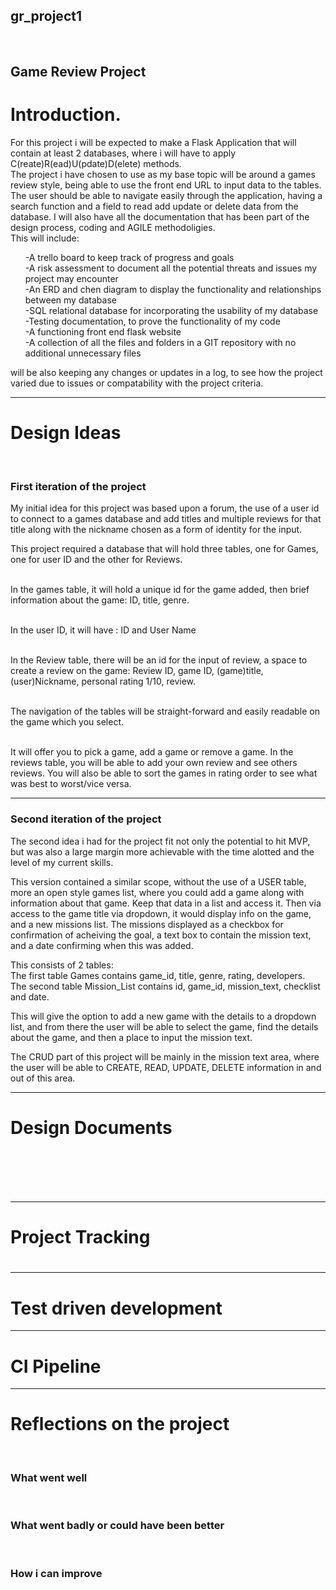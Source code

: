<h2>gr_project1</h2><br>
<h2>Game Review Project</h2>


<h1>Introduction.</h1>

<p>For this project i will be expected to make a Flask Application that will contain at least 2 databases, where i will have to apply C(reate)R(ead)U(pdate)D(elete) methods.<br>
The project i have chosen to use as my base topic will be around a games review style, being able to use the front end URL to input data to the tables.
The user should be able to navigate easily through the application, having a search function and a field to read add update or delete data from the database.
I will also have all the documentation that has been part of the design process, coding and AGILE methodoligies.<br>
This will include:</p>
        <ul>
            -A trello board to keep track of progress and goals<br>
            -A risk assessment to document all the potential threats and issues my project may encounter<br>
            -An ERD and chen diagram to display the functionality and relationships between my database<br>
            -SQL relational database for incorporating the usability of my database<br>
            -Testing documentation, to prove the functionality of my code<br>
            -A functioning front end flask website<br>
            -A collection of all the files and folders in a GIT repository with no additional unnecessary files<br>
        </ul>
<p> will be also keeping any changes or updates in a log, to see how the project varied due to issues or compatability with the project criteria. </p>

__________________________________________________________________________________________________________________________


<h1>Design Ideas</h1><br>

<h3>First iteration of the project</h3>

<p>My initial idea for this project was based upon a forum, the use of a user id to connect to a games database and add titles and multiple reviews for that title along with the nickname chosen as a form of identity for the input.<br>

This project required a database that will hold three tables, one for Games, one for user ID and the other for Reviews.<br><br>

In the games table, it will hold a unique id for the game added, then brief information about the game: ID, title, genre.<br><br>

In the user ID, it will have : ID and User Name<br><br>

In the Review table, there will be an id for the input of review, a space to create a review on the game: Review ID, game ID, (game)title, (user)Nickname, personal rating 1/10, review.<br><br>

The navigation of the tables will be straight-forward and easily readable on the game which you select.<br><br>

It will offer you to pick a game, add a game or remove a game. In the reviews table, you will be able to add your own review and see others reviews. You will also be able to sort the games in rating order to see what was best to worst/vice versa.</p>



__________________________________________________________________________________________________________________________

<h3>Second iteration of the project</h3>

<p>The second idea i had for the project fit not only the potential to hit MVP, but was also a large margin more achievable with the time alotted and the level of my current skills.</p>

<p>This version contained a similar scope, without the use of a USER table, more an open style games list, where you could add a game along with information about that game. Keep that data in a list and access it. Then via access to the game title via dropdown, it would display info on the game, and a new missions list. The missions displayed as a checkbox for confirmation of acheiving the goal, a text box to contain the mission text, and a date confirming when this was added.</p>

<p>This consists of 2 tables:<br>
            The first table Games contains game_id, title, genre, rating, developers.<br>
            The second table Mission_List contains id, game_id, mission_text, checklist and date.<br>

This will give the option to add a new game with the details to a dropdown list, and from there the user will be able to select the game, find the details about the game, and then a place to input the mission text.</p>

<p>The CRUD part of this project will be mainly in the mission text area, where the user will be able to CREATE, READ, UPDATE, DELETE information in and out of this area.</p>

__________________________________________________________________________________________________________________________

<h1>Design Documents<h1><br>

__________________________________________________________________________________________________________________________

<h1>Project Tracking<h1>

__________________________________________________________________________________________________________________________

<h1>Test driven development</h1>

__________________________________________________________________________________________________________________________

<h1>CI Pipeline</h1>

__________________________________________________________________________________________________________________________

<h1>Reflections on the project</h1><br>
<h3>What went well</h3><br>
<h3>What went badly or could have been better</h3><br>
<h3>How i can improve</h3><br>





